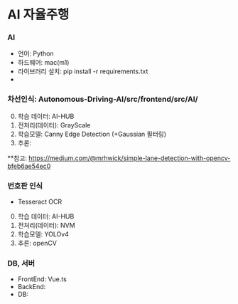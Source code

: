 # AI 자율주행

### AI
- 언어: Python
- 하드웨어: mac(m1)
- 라이브러리 설치: pip install -r requirements.txt
- 
### 차선인식: Autonomous-Driving-AI/src/frontend/src/AI/
0. 학습 데이터: AI-HUB
1. 전처리(데이터): GrayScale
2. 학습모델: Canny Edge Detection (+Gaussian 필터링)
3. 추론:

**참고: https://medium.com/@mrhwick/simple-lane-detection-with-opencv-bfeb6ae54ec0

### 번호판 인식
- Tesseract OCR
0. 학습 데이터: AI-HUB
1. 전처리(데이터): NVM
2. 학습모델: YOLOv4
3. 추론: openCV

### DB, 서버
- FrontEnd: Vue.ts
- BackEnd: 
- DB: 
